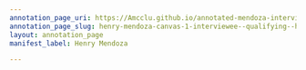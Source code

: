 ```yaml
---
annotation_page_uri: https://Amcclu.github.io/annotated-mendoza-interview/annotations/henry-mendoza-canvas-1-interviewee--qualifying--hesitation--.json
annotation_page_slug: henry-mendoza-canvas-1-interviewee--qualifying--hesitation--
layout: annotation_page
manifest_label: Henry Mendoza

---
```

